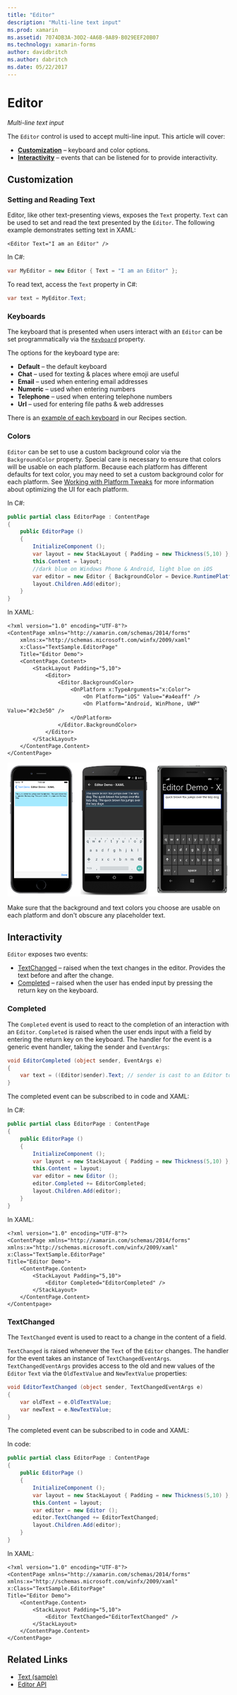 ```yaml
---
title: "Editor"
description: "Multi-line text input"
ms.prod: xamarin
ms.assetid: 7074DB3A-30D2-4A6B-9A89-B029EEF20B07
ms.technology: xamarin-forms
author: davidbritch
ms.author: dabritch
ms.date: 05/22/2017
---
```


# Editor

_Multi-line text input_

The `Editor` control is used to accept multi-line input. This article will cover:

- **[Customization](#Customization)** &ndash; keyboard and color options.
- **[Interactivity](#Interactivity)** &ndash; events that can be listened for to provide interactivity.

## Customization

### Setting and Reading Text

Editor, like other text-presenting views, exposes the `Text` property. `Text` can be used to set and read the text presented by the `Editor`. The following example demonstrates setting text in XAML:

```xaml
<Editor Text="I am an Editor" />
```

In C#:

```csharp
var MyEditor = new Editor { Text = "I am an Editor" };
```

To read text, access the `Text` property in C#:

```csharp
var text = MyEditor.Text;
```

### Keyboards

The keyboard that is presented when users interact with an `Editor` can be set programmatically via the [``Keyboard``](https://developer.xamarin.com/api/type/Xamarin.Forms.Keyboard/) property.

The options for the keyboard type are:

- **Default** &ndash; the default keyboard
- **Chat** &ndash; used for texting & places where emoji are useful
- **Email** &ndash; used when entering email addresses
- **Numeric** &ndash; used when entering numbers
- **Telephone** &ndash; used when entering telephone numbers
- **Url** &ndash; used for entering file paths & web addresses

There is an [example of each keyboard](https://developer.xamarin.com/recipes/cross-platform/xamarin-forms/choose-keyboard-for-entry/)
in our Recipes section.

### Colors

`Editor` can be set to use a custom background color via the `BackgroundColor` property. Special care is necessary to ensure that colors will be usable on each platform. Because each platform has different defaults for text color, you may need to set a custom background color for each platform. See [Working with Platform Tweaks](~/xamarin-forms/platform/device.md) for more information about optimizing the UI for each platform.

In C#:

```csharp
public partial class EditorPage : ContentPage
{
	public EditorPage ()
	{
		InitializeComponent ();
		var layout = new StackLayout { Padding = new Thickness(5,10) };
		this.Content = layout;
		//dark blue on Windows Phone & Android, light blue on iOS
		var editor = new Editor { BackgroundColor = Device.RuntimePlatform == Device.iOS ? Color.FromHex("#A4EAFF") : Color.FromHex("#2c3e50") };
		layout.Children.Add(editor);
	}
}
```

In XAML:

```xaml
<?xml version="1.0" encoding="UTF-8"?>
<ContentPage xmlns="http://xamarin.com/schemas/2014/forms"
    xmlns:x="http://schemas.microsoft.com/winfx/2009/xaml"
    x:Class="TextSample.EditorPage"
    Title="Editor Demo">
    <ContentPage.Content>
        <StackLayout Padding="5,10">
            <Editor>
                <Editor.BackgroundColor>
                    <OnPlatform x:TypeArguments="x:Color">
                        <On Platform="iOS" Value="#a4eaff" />
                        <On Platform="Android, WinPhone, UWP" Value="#2c3e50" />
                    </OnPlatform>
                </Editor.BackgroundColor>
            </Editor>
        </StackLayout>
    </ContentPage.Content>
</ContentPage>
```

![](editor-images/textbackgroundcolor.png "Editor with BackgroundColor Example")

Make sure that the background and text colors you choose are usable on each platform and don't obscure any placeholder text.

## Interactivity

`Editor` exposes two events:

- [TextChanged](http://developer.xamarin.com/api/event/Xamarin.Forms.Editor.TextChanged/) &ndash; raised when the text changes in the editor. Provides the text before and after the change.
- [Completed](http://developer.xamarin.com/api/event/Xamarin.Forms.Editor.Completed/) &ndash; raised when the user has ended input by pressing the return key on the keyboard.

### Completed

The `Completed` event is used to react to the completion of an interaction with an `Editor`. `Completed` is raised when the user ends input with a field by entering the return key on the keyboard. The handler for the event is a generic event handler, taking the sender and `EventArgs`:

```csharp
void EditorCompleted (object sender, EventArgs e)
{
	var text = ((Editor)sender).Text; // sender is cast to an Editor to enable reading the `Text` property of the view.
}
```

The completed event can be subscribed to in code and XAML:

In C#:

```csharp
public partial class EditorPage : ContentPage
{
	public EditorPage ()
	{
		InitializeComponent ();
		var layout = new StackLayout { Padding = new Thickness(5,10) };
		this.Content = layout;
		var editor = new Editor ();
		editor.Completed += EditorCompleted;
		layout.Children.Add(editor);
	}
}
```

In XAML:

```xaml
<?xml version="1.0" encoding="UTF-8"?>
<ContentPage xmlns="http://xamarin.com/schemas/2014/forms"
xmlns:x="http://schemas.microsoft.com/winfx/2009/xaml"
x:Class="TextSample.EditorPage"
Title="Editor Demo">
	<ContentPage.Content>
		<StackLayout Padding="5,10">
			<Editor Completed="EditorCompleted" />
		</StackLayout>
	</ContentPage.Content>
</Contentpage>
```

### TextChanged

The `TextChanged` event is used to react to a change in the content of a field.

`TextChanged` is raised whenever the `Text` of the `Editor` changes. The handler for the event takes an instance of `TextChangedEventArgs`. `TextChangedEventArgs` provides access to the old and new values of the `Editor` `Text` via the `OldTextValue` and `NewTextValue` properties:

```csharp
void EditorTextChanged (object sender, TextChangedEventArgs e)
{
	var oldText = e.OldTextValue;
	var newText = e.NewTextValue;
}
```

The completed event can be subscribed to in code and XAML:

In code:

```csharp
public partial class EditorPage : ContentPage
{
	public EditorPage ()
	{
		InitializeComponent ();
		var layout = new StackLayout { Padding = new Thickness(5,10) };
		this.Content = layout;
		var editor = new Editor ();
		editor.TextChanged += EditorTextChanged;
		layout.Children.Add(editor);
	}
}
```

In XAML:

```xaml
<?xml version="1.0" encoding="UTF-8"?>
<ContentPage xmlns="http://xamarin.com/schemas/2014/forms"
xmlns:x="http://schemas.microsoft.com/winfx/2009/xaml"
x:Class="TextSample.EditorPage"
Title="Editor Demo">
	<ContentPage.Content>
		<StackLayout Padding="5,10">
			<Editor TextChanged="EditorTextChanged" />
		</StackLayout>
	</ContentPage.Content>
</ContentPage>
```


## Related Links

- [Text (sample)](https://developer.xamarin.com/samples/xamarin-forms/UserInterface/Text)
- [Editor API](https://developer.xamarin.com/api/type/Xamarin.Forms.Editor/)
